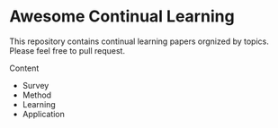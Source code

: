 # Awesome Continual Learning
This repository contains continual learning papers orgnized by topics. Please feel free to pull request.



Content

* Survey
* Method
* Learning
* Application
